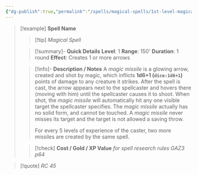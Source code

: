 ```yaml
---
{"dg-publish":true,"permalink":"/spells/magical-spells/1st-level-magical-spells/magic-missile/","tags":["spell"],"noteIcon":""}
---
```


> [!example] **Spell Name**
> > [!tip] *Magical Spell*
> 
> > [!summary]- **Quick Details**
> > **Level**: 1
> > **Range**: 150'
> > **Duration**: 1 round
> > **Effect**: Creates 1 or more arrows
>  
>> [!info]- **Description / Notes**
>> A *magic missile* is a glowing arrow, created and shot by magic, which inflicts **1d6+1 (`dice:1d6+1`)** points of damage to any creature it strikes. After the spell is cast, the arrow appears next to the spellcaster and hovers there (moving with him) until the spellcaster causes it to shoot. When shot, the *magic missile* will automatically hit any one visible target the spellcaster specifies. The *magic missile* actually has no solid form, and cannot be touched. A *magic missile* never misses its target and the target is not allowed a saving throw.
>> 
>> For every 5 levels of experience of the caster, two more missiles are created by the same spell.
>
> > [!check] **Cost / Gold / XP Value** *for spell research rules GAZ3 p64* 

> [!quote] *RC 45*
